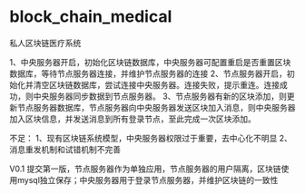 # block_chain_medical
私人区块链医疗系统

1、中央服务器开启，初始化区块链数据库，中央服务器可配置重启是否重置区块数据库，等待节点服务器连接，并维护节点服务器的连接
2、节点服务器开启，初始化并清空区块链数据库，尝试连接中央服务器。连接失败，提示重连。连接成功，则中央服务器同步数据到节点服务器。
3、节点服务器有新的区块添加，则更新节点服务器数据库，节点服务器向中央服务器发送区块加入消息，则中央服务器加入区块信息，并发送消息到所有登录节点，至此完成一次区块添加。

不足：
1、现有区块链系统模型，中央服务器权限过于重要，去中心化不明显
2、消息重发机制和试错机制不完善

V0.1 提交第一版，节点服务器作为单独应用，节点服务器的用户隔离，区块链使用mysql独立保存；中央服务器用于登录节点服务器，并维护区块链的一致性
